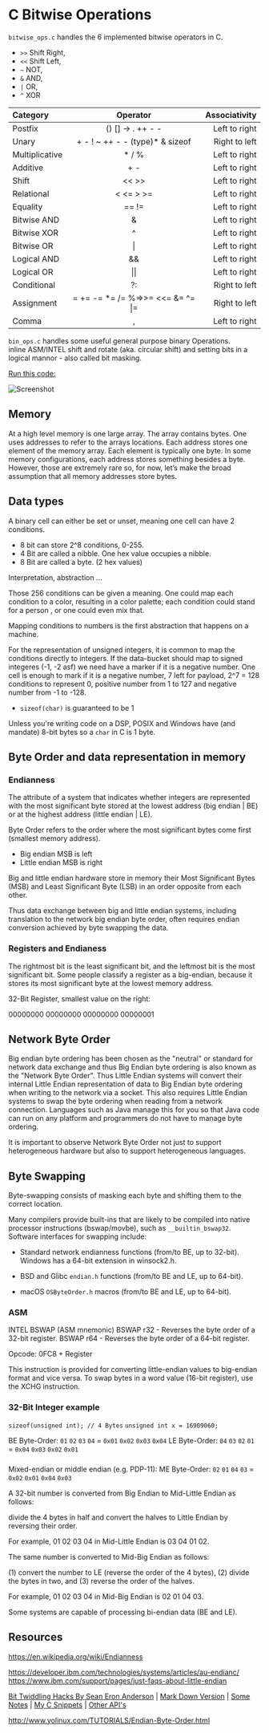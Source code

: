 # C Bitwise Operations

`bitwise_ops.c` handles the 6 implemented bitwise operators in C.

- `>>`	Shift Right,
- `<<`	Shift Left,
- `~`	NOT,
- `&`	AND,
- `|`	OR,
- `^`	XOR


| Category | Operator | Associativity |
| :------------ |:---------------:| -----:|
| Postfix	      |     () [] -> . ++ - -                   |Left to right|
| Unary         |   + - ! ~ ++ - - (type)* & sizeof      |Right to left|
| Multiplicative|   * / %	                               |Left to right|
| Additive     |   + -                               |Left to right|
| Shift         |   << >>                               |Left to right|
| Relational   |     < <= > >=                           |Left to right|
| Equality    |   == !=                               |Left to right|
| Bitwise AND   |   &                               |Left to right|
| Bitwise XOR   |   ^                                  |Left to right|
| Bitwise OR  |       \|                               |Left to right|
| Logical AND  |       &&                               |Left to right|
| Logical OR  |       \|\|                               |Left to right|
| Conditional  |       ?:                               |Right to left|
| Assignment  |       = += -= *= /= %=>>= <<= &= ^= \|=   |Right to left|
| Comma        |     ,                               |Left to right|

`bin_ops.c` handles some useful general purpose binary Operations.  
inline ASM/INTEL shift and rotate (aka. circular shift) and setting bits
in a logical mannor - also called bit masking.

[Run this code:](https://ideone.com/e9iqwh)  

![Screenshot](./dox.svg)

## Memory

At a high level memory is one large array. The array contains bytes. One uses addresses to refer to the arrays locations.
Each address stores one element of the memory array. Each element is typically one byte. In some memory configurations, each address stores something besides a byte. However, those are extremely rare so, for now, let’s make the broad assumption that all memory addresses store bytes.

## Data types

A binary cell can either be set or unset, meaning one cell can have 2 conditions.
- 8 bit can store 2^8 conditions, 0-255.
- 4 Bit are called a nibble. One hex value occupies a nibble.
- 8 Bit are called a byte. (2 hex values)

Interpretation, abstraction ...

Those 256 conditions can be given a meaning. One could map each condition to a color, resulting in a  color palette; each condition could stand for a person , or one could even mix that.

Mapping conditions to numbers is the first abstraction that happens on a machine.

For the representation of unsigned integers, it is common to map the conditions directly to integers. If the data-bucket should map to signed integeres (-1, -2 asf) we need have a marker if it is a negative number. One cell is enough to mark if it is a negative number, 7 left for payload, 2^7 = 128 conditions to represent 0, positive number from 1 to 127 and negative number from -1 to -128.


- `sizeof(char)` is guaranteed to be 1

Unless you're writing code on a DSP, POSIX and Windows have (and mandate) 8-bit bytes so a `char` in C is 1 byte.

## Byte Order and data representation in memory

### Endianness

The attribute of a system that indicates whether integers are represented with the most significant byte stored at the lowest address (big endian | BE) or at the highest address (little endian | LE).

Byte Order refers to the order where the most significant bytes come first (smallest memory address).
- Big endian MSB is left
- Little endian MSB is right
  
Big and little endian hardware store in memory their Most Significant Bytes (MSB) and Least Significant Byte (LSB) in an order opposite from each other.

Thus data exchange between big and little endian systems, including translation to the network big endian byte order, often requires endian conversion achieved by byte swapping the data.

### Registers and Endianess

The rightmost bit is the least significant bit, and the leftmost bit is the most significant bit.
Some people classify a register as a big-endian, because it stores its most significant byte at the lowest memory address.

32-Bit Register, smallest value on the right:

00000000 00000000 00000000 00000001

## Network Byte Order

Big endian byte ordering has been chosen as the "neutral" or standard for network data exchange and thus Big Endian byte ordering is also known as the "Network Byte Order". Thus Little Endian systems will convert their internal Little Endian representation of data to Big Endian byte ordering when writing to the network via a socket. This also requires Little Endian systems to swap the byte ordering when reading from a network connection. Languages such as Java manage this for you so that Java code can run on any platform and programmers do not have to manage byte ordering.

It is important to observe Network Byte Order not just to support heterogeneous hardware but also to support heterogeneous languages.

## Byte Swapping

Byte-swapping consists of masking each byte and shifting them to the correct location.

Many compilers provide built-ins that are likely to be compiled into native processor instructions (bswap/movbe), such as `__builtin_bswap32`. Software interfaces for swapping include:

- Standard network endianness functions (from/to BE, up to 32-bit). Windows has a 64-bit extension in winsock2.h.

- BSD and Glibc `endian.h` functions (from/to BE and LE, up to 64-bit).

- macOS `OSByteOrder.h` macros (from/to BE and LE, up to 64-bit).
### ASM

INTEL 
BSWAP (ASM mnemonic)
BSWAP r32 - Reverses the byte order of a 32-bit register.
BSWAP r64 - Reverses the byte order of a 64-bit register.

Opcode: 0FC8 + Register

This instruction is provided for converting little-endian values to big-endian format and vice versa. To swap bytes in a word value (16-bit register), use the XCHG instruction.

### 32-Bit Integer example

`sizeof(unsigned int); // 4 Bytes`
`unsigned int x = 16909060;`

BE Byte-Order: `01` `02` `03` `04` = `0x01` `0x02` `0x03` `0x04`
LE Byte-Order: `04` `03` `02` `01` = `0x04` `0x03` `0x02` `0x01`
###
Mixed-endian or middle endian (e.g. PDP-11):
ME Byte-Order: `02` `01` `04` `03` = `0x02` `0x01` `0x04` `0x03`

A 32-bit number is converted from Big Endian to Mid-Little Endian as follows:

divide the 4 bytes in half and convert the halves to Little Endian by reversing their order.

For example, 01 02 03 04 in Mid-Little Endian is 03 04 01 02.

The same number is converted to Mid-Big Endian as follows:

(1) convert the number to LE (reverse the order of the 4 bytes),
(2) divide the bytes in two, and
(3) reverse the order of the halves.

For example, 01 02 03 04 in Mid-Big Endian is 02 01 04 03.

Some systems are capable of processing bi-endian data (BE and LE).

## Resources

https://en.wikipedia.org/wiki/Endianness

https://developer.ibm.com/technologies/systems/articles/au-endianc/
https://www.ibm.com/support/pages/just-faqs-about-little-endian

[Bit Twiddling Hacks By Sean Eron Anderson](http://graphics.stanford.edu/~seander/bithacks.html) | 
[Mark Down Version](https://github.com/gibsjose/BitHacks/blob/master/BitHacks.md)  |
[Some Notes](https://www.cs.tau.ac.il/~roded/courses/softp-b06/chapter7.txt) |
    [My C Snippets](https://gist.github.com/Acry/554e04bab3a2669a5ba2ecd4d673e875) |
 [Other API's](https://acry.github.io/)  

 http://www.yolinux.com/TUTORIALS/Endian-Byte-Order.html
